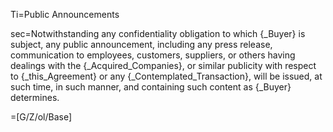 Ti=Public Announcements

sec=Notwithstanding any confidentiality obligation to which {_Buyer} is subject, any public announcement, including any press release, communication to employees, customers, suppliers, or others having dealings with the {_Acquired_Companies}, or similar publicity with respect to {_this_Agreement} or any {_Contemplated_Transaction}, will be issued, at such time, in such manner, and containing such content as {_Buyer} determines.

=[G/Z/ol/Base]

